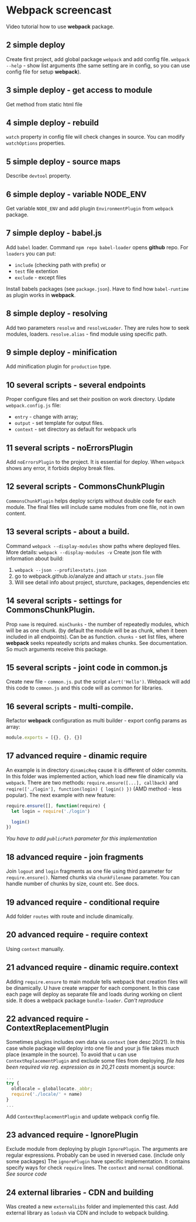 # Webpack screencast
Video tutorial how to use **webpack** package.
## 2 simple deploy
Create first project, add global package `webpack` and add config file.
`webpack --help` - show list arguments (the same setting are in config, so you can use config file for setup **webpack**).
## 3 simple deploy - get access to module
Get method from static html file
## 4 simple deploy - rebuild
`watch` property in config file will check changes in source.
You can modify `watchOptions` properties.
## 5 simple deploy - source maps
Describe `devtool` property.
## 6 simple deploy - variable NODE_ENV
Get variable `NODE_ENV` and add plugin `EnvironmentPlugin` from `webpack` package.
## 7 simple deploy - babel.js
Add `babel` loader.
Command `npm repo babel-loader` opens **github** repo.
For `loaders` you can put:
- `include` (checking path with prefix) or
- `test` file extention
- `exclude` - except files

Install babels packages (see `package.json`).
Have to find how `babel-runtime` as plugin works in **webpack**.
## 8 simple deploy - resolving
Add two parameters `resolve` and `resolveLoader`. They are rules how to seek modules, loaders.
`resolve.alias` - find module using specific path.
## 9 simple deploy - minification
Add minification plugin for `production` type.
## 10 several scripts - several endpoints
Proper configure files and set their position on work directory.
Update `webpack.config.js` file:
- `entry`  - change with array;
- `output` - set template for output files.
- `context` - set directory as default for webpack urls

## 11 several scripts - noErrorsPlugin
Add `noErrorsPlugin` to the project. It is essential for deploy. When `webpack` shows any error, it forbids deploy break files.
## 12 several scripts - CommonsChunkPlugin
`CommonsChunkPlugin` helps deploy scripts without double code for each module. The final files will include same modules from one file, not in own content.  
## 13 several scripts - about a build.
Command `webpack --display-modules` show paths where deployed files.
More details: `webpack --display-modules -v`
Create json file with information about build:
  1. `webpack --json --profile>stats.json`
  2. go to webpack.github.io/analyze and attach ur `stats.json` file
  3. Will see detail info about project, sturcture, packages, dependencies etc

## 14 several scripts - settings for CommonsChunkPlugin.
Prop `name` is required.
`minChunks` - the number of repeatedly modules, which will be as one chunk. (by default the module will be as chunk, when it been included in all endpoints). Can be as function.
`chunks` - set list files, where **webpack** seeks repeatedly scripts and makes chunks.
See documentation. So much arguments receive this package.
## 15 several scripts - joint code in common.js
Create new file - `common.js`.
put the script `alert('Hello')`. Webpack will add this code to `common.js` and this code will as common for libraries.
## 16 several scripts - multi-compile.
Refactor **webpack** configuration as multi builder - export config params as array:
```javascript
module.exports = [{}, {}, {}]
```
## 17 advanced require - dinamic require
An example is in directory `dinamicReq` cause it is different of older commits.
In this folder was implemented action, which load new file dinamically via `webpack`.
There are two methods: `require.ensure([...], callback)` and `reqire(['./login'], function(login) { login() })` (AMD method - less popular).
The next example with new feature:
```javascript
require.ensure([], function(require) {
  let login = require('./login')

  login()
})
```
*You have to add `publicPath` parameter for this implementation*

## 18 advanced require - join fragments
Join `logout` and `login` fragments as one file using third parameter for `require.ensure()`.
Named chunks via `chunkFilename` parameter.
You can handle number of chunks by size, count etc. See docs.

## 19 advanced require - conditional require
Add folder `routes` with route and include dinamically.

## 20 advanced require - require context
Using `context` manually.

## 21 advanced require - dinamic require.context
Adding `require.ensure` to main module tells webpack that creation files will be dinamically.
U have create wrapper for each component. In this case each page will deploy as separate file and loads during working on client side.
It does a webpack package `bundle-loader`.
*Can't reproduce*

## 22 advanced require - ContextReplacementPlugin
Sometimes plugins includes own data via `context` (see desc 20/21). In this case whole package will deploy into one file and your js file takes much place (example in the source).
To avoid that u can use `ContextReplacementPlugin` and exclude some files from deploying. *file has been required via reg. expression as in 20,21 casts*
moment.js source:
```javascript
...
try {
  oldlocale = globallocate._abbr;
  require('./locale/' + name)
}
...
```
Add `ContextReplacementPlugin` and update webpack config file.

## 23 advanced require - IgnorePlugin
Exclude module from deploying by plugin `IgnorePlugin`. The arguments are regular expressions.
Probably can be used in reversed case. (include only some packages)
The `ignorePlugin` have specific implementation. It contains specify ways for check `require` lines. The `context` and `normal` conditional. *See source code*

## 24 external libraries - CDN and building
Was created a new `externalLibs` folder and implemented this cast.
Add external library as `lodash` via CDN and include to webpack building.
